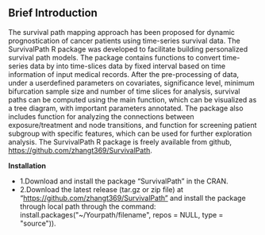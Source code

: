 ## Brief Introduction
The survival path mapping approach has been proposed for dynamic prognostication of cancer 
patients using time-series survival data. The SurvivalPath R package was developed to facilitate 
building personalized survival path models. The package contains
functions to convert time-series data by into time-slices data by fixed interval based on
time information of input medical records. After the pre-processing of data, under a userdefined 
parameters on covariates, significance level, minimum bifurcation sample size and
number of time slices for analysis, survival paths can be computed using the main function,
which can be visualized as a tree diagram, with important parameters annotated. The
package also includes function for analyzing the connections between exposure/treatment
and node transitions, and function for screening patient subgroup with specific features,
which can be used for further exploration analysis. The SurvivalPath R package is freely
available from github, https://github.com/zhangt369/SurvivalPath.

**Installation**

- 1.Download and install the package “SurvivalPath” in the CRAN. 
- 2.Download the latest release (tar.gz or zip file) at “https://github.com/zhangt369/SurvivalPath” and install the package through local path through the command:
    install.packages("~/Yourpath/filename", repos = NULL, type = "source")).
